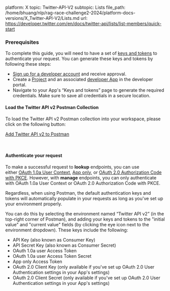 platform: X
topic: Twitter-API-V2
subtopic: Lists
file_path: /home/bhuang/nlp/rag-race-challenge2-2024/platform-docs-versions/X_Twitter-API-V2/Lists.md
url: https://developer.twitter.com/en/docs/twitter-api/lists/list-members/quick-start


### Prerequisites

To complete this guide, you will need to have a set of [keys and tokens](https://developer.twitter.com/en/docs/authentication) to authenticate your request. You can generate these keys and tokens by following these steps:

* [Sign up for a developer account](https://developer.twitter.com/en/apply-for-access) and receive approval.
* Create a [Project](https://developer.twitter.com/en/docs/projects) and an associated [developer App](https://developer.twitter.com/en/docs/apps) in the developer portal.
* Navigate to your App's “Keys and tokens” page to generate the required credentials. Make sure to save all credentials in a secure location.

#### Load the Twitter API v2 Postman Collection

To load the Twitter API v2 Postman collection into your workspace, please click on the following button:

[Add Twitter API v2 to Postman](https://t.co/twitter-api-postman)

  
 

#### Authenticate your request

To make a successful request to **lookup** endpoints, you can use either [OAuth 1.0a User Context](https://developer.twitter.com/en/docs/authentication/oauth-1-0a), [App only](https://developer.twitter.com/en/docs/authentication/oauth-2-0), or [OAuth 2.0 Authorization Code with PKCE](https://developer.twitter.com/en/docs/authentication/oauth-2-0/authorization-code). However, with **manage** endpoints, you can only authenticate with OAuth 1.0a User Context or OAuth 2.0 Authorization Code with PKCE.

Regardless, when using Postman, the default authentication keys and tokens will automatically populate in your requests as long as you've set up your environment properly. 

You can do this by selecting the environment named “Twitter API v2” (in the top-right corner of Postman), and adding your keys and tokens to the "initial value" and "current value" fields (by clicking the eye icon next to the environment dropdown). These keys include the following:

* API Key (also known as Consumer Key)
* API Secret Key (also known as Consumer Secret)
* OAuth 1.0a user Access Token
* OAuth 1.0a user Access Token Secret
* App only Access Token
* OAuth 2.0 Client Key (only available if you've set up OAuth 2.0 User Authentication settings in your App's settings)
* OAuth 2.0 Client Secret (only available if you've set up OAuth 2.0 User Authentication settings in your App's settings)